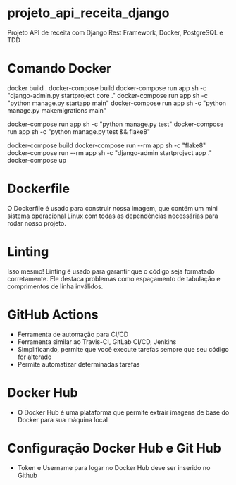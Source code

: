 # projeto_api_receita_django
Projeto API de receita com Django Rest Framework, Docker, PostgreSQL e TDD

# Comando Docker
docker build .
docker-compose build
docker-compose run app sh -c "django-admin.py startproject core ."
docker-compose run app sh -c "python manage.py startapp main"
docker-compose run app sh -c "python manage.py makemigrations main"

docker-compose run app sh -c "python manage.py test"
docker-compose run app sh -c "python manage.py test && flake8"

docker-compose build
docker-compose run --rm app sh -c "flake8"
docker-compose run --rm app sh -c "django-admin startproject app ."
docker-compose up

# Dockerfile
O Dockerfile é usado para construir nossa imagem, que contém um mini sistema operacional Linux com todas as dependências necessárias para rodar nosso projeto.

# Linting
Isso mesmo! Linting é usado para garantir que o código seja formatado corretamente. Ele destaca problemas como espaçamento de tabulação e comprimentos de linha inválidos.

# GitHub Actions
- Ferramenta de automação para CI/CD
- Ferramenta similar ao Travis-CI, GitLab CI/CD, Jenkins
- Simplificando, permite que você execute tarefas sempre que seu código for alterado
- Permite automatizar determinadas tarefas

# Docker Hub
- O Docker Hub é uma plataforma que permite extrair imagens de base do Docker para sua máquina local

# Configuração Docker Hub e Git Hub
- Token e Username para logar no Docker Hub deve ser inserido no Github